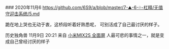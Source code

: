‎### 2020‎年‎11‎月‎6‎
https://github.com/6S9/a/blob/master/7-⛰️-6-💦-杠精/无值守迎击系统/5.md

跪在地上哭也无动于衷，这桥段听着好熟悉呢，
可别活成了自己最讨厌的样子。

历史独角兽
11月9日 20:21 来自 <u>小米MIX2S 全面屏</u>
人最可悲的事情之一，就是变成自己曾经讨厌的样子 ​​​​
